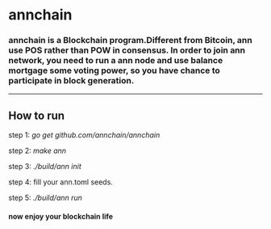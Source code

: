 # annchain
### annchain is a Blockchain program.Different from Bitcoin, ann use POS rather than POW in consensus. In order to join ann network, you need to run a ann node and use balance mortgage some voting power, so you have chance to participate in block generation.
----------    
## How to run    

  step 1: *go get github.com/annchain/annchain*   

  step 2: *make ann*   

  step 3: *./build/ann init*    

  step 4: fill your ann.toml seeds.    

  step 5: *./build/ann run*  
  
 #### now enjoy your blockchain life

